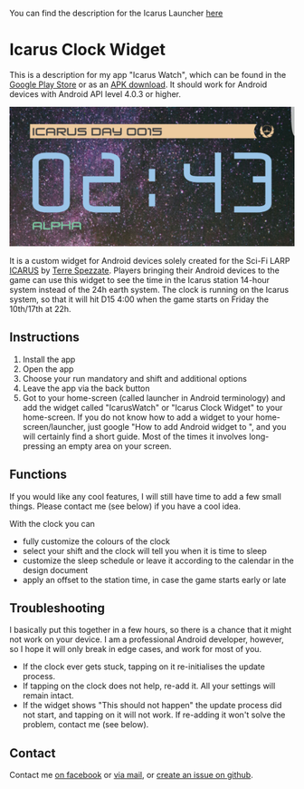 You can find the description for the Icarus Launcher [here](README.md)

# Icarus Clock Widget

This is a description for my app "Icarus Watch", which can be found in the [Google Play Store](https://play.google.com/store/apps/details?id=at.thrakbad.icaruswatch) or as an [APK download](https://goo.gl/32YtsJ). It should work for Android devices with Android API level 4.0.3 or higher.

![Screenshot of the clock widget](feature.png)

It is a custom widget for Android devices solely created for the Sci-Fi LARP [ICARUS](http://www.grv.it/icarus/) by [Terre Spezzate](http://www.grv.it/en). Players bringing their Android devices to the game can use this widget to see the time in the Icarus station 14-hour system instead of the 24h earth system. The clock is running on the Icarus system, so that it will hit D15 4:00 when the game starts on Friday the 10th/17th at 22h.

## Instructions

1. Install the app
2. Open the app
3. Choose your run mandatory and shift and additional options
4. Leave the app via the back button
5. Got to your home-screen (called launcher in Android terminology) and add the widget called "IcarusWatch" or "Icarus Clock Widget" to your home-screen. If you do not know how to add a widget to your home-screen/launcher, just google "How to add Android widget to <your device name or your launcher name>", and you will certainly find a short guide. Most of the times it involves long-pressing an empty area on your screen.

## Functions

If you would like any cool features, I will still have time to add a few small things. Please contact me (see below) if you have a cool idea.

With the clock you can
* fully customize the colours of the clock
* select your shift and the clock will tell you when it is time to sleep
* customize the sleep schedule or leave it according to the calendar in the design document
* apply an offset to the station time, in case the game starts early or late

## Troubleshooting
I basically put this together in a few hours, so there is a chance that it might not work on your device. I am a professional Android developer, however, so I hope it will only break in edge cases, and work for most of you.

* If the clock ever gets stuck, tapping on it re-initialises the update process.
* If tapping on the clock does not help, re-add it. All your settings will remain intact.
* If the widget shows "This should not happen" the update process did not start, and tapping on it will not work. If re-adding it won't solve the problem, contact me (see below).

## Contact

Contact me [on facebook](https://www.facebook.com/Thrakbad) or [via mail](mailto:thorsten.schillo@googlemail.com), or [create an issue on github](https://github.com/Thrakbad/Thrakbad.github.io/issues).
